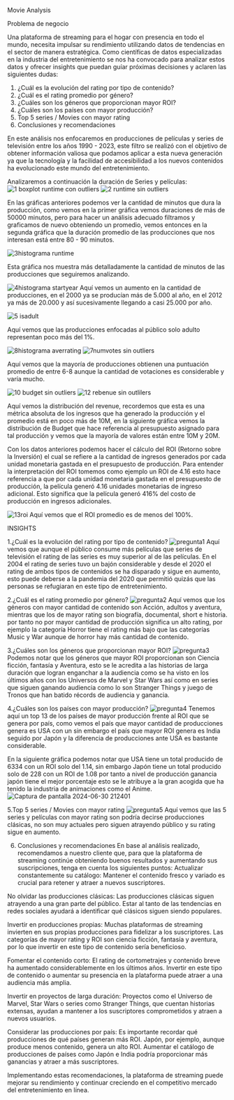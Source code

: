 Movie Analysis

Problema de negocio

Una plataforma de streaming para el hogar con presencia en todo el mundo, necesita impulsar su rendimiento utilizando datos de tendencias en el sector de manera estratégica. Como científicas de datos especializadas en la industria del entretenimiento se nos ha convocado
para analizar estos datos y ofrecer insights que puedan guíar próximas decisiones y aclaren las siguientes dudas:

1. ¿Cuál es la evolución del rating por tipo de contenido?
2. ¿Cuál es el rating promedio por género?
3. ¿Cuáles son los géneros que proporcionan mayor ROI?
4. ¿Cuáles son los países con mayor producción?
5. Top 5 series / Movies con mayor rating 
6. Conclusiones y recomendaciones

En este análisis nos enfocaremos en producciones de películas y series de televisión entre los años 1990 - 2023, este filtro se realizó con el objetivo de obtener información valiosa que podamos aplicar a esta nueva generación
ya que la tecnología y la facilidad de accesibilidad a los nuevos contenidos ha evolucionado este mundo del entretenimiento.

Analizaremos a continuación la duración de Series y películas:
![1 boxplot runtime con outliers](https://github.com/AnndyLibeMoore/Movie_Analisys/assets/111656138/20cb140f-c58a-42d8-9e90-1e96651f61dc)
![2 runtime sin outliers](https://github.com/AnndyLibeMoore/Movie_Analisys/assets/111656138/59cdb1af-0cc9-45b4-a73b-1561770a452a)

En las gráficas anteriores podemos ver la cantidad de minutos que dura la producción, como vemos en la primer gráfica vemos duraciones de más de 50000 minutos, pero para hacer un análisis adecuado filtramos y graficamos de nuevo obteniendo un promedio, vemos entonces en la segunda gráfica que la duración promedio de las producciones que nos interesan está entre 80 - 90 minutos.

![3histograma runtime](https://github.com/AnndyLibeMoore/Movie_Analisys/assets/111656138/8875938b-6cf2-4e3a-8c11-57fd89e67e51)

Esta gráfica nos muestra más detalladamente la cantidad de minutos de las producciones que seguiremos analizando.


![4histograma startyear](https://github.com/AnndyLibeMoore/Movie_Analisys/assets/111656138/abbe3ec0-abd4-41d8-aa32-98189713c8c0)
Aquí vemos un aumento en la cantidad de producciones, en el 2000 ya se producían más de 5.000 al año, en el 2012 ya más de 20.000 y así sucesivamente llegando a casi 25.000 por año.

![5 isadult](https://github.com/AnndyLibeMoore/Movie_Analisys/assets/111656138/de1b2efe-2ba2-4ac1-b0f2-d533603a6d11)

Aquí vemos que las producciones enfocadas al público solo adulto representan poco más del 1%.

![8histograma averrating](https://github.com/AnndyLibeMoore/Movie_Analisys/assets/111656138/e2f88712-4370-4d2f-9487-1470824d763f)
![7numvotes sin outliers](https://github.com/AnndyLibeMoore/Movie_Analisys/assets/111656138/e31d2e1a-f210-406e-b24f-e6357792c652)

Aquí vemos que la mayoría de producciones obtienen una puntuación promedio de entre 6-8 aunque la cantidad de votaciones es considerable y varía mucho.


![10 budget sin outliers](https://github.com/AnndyLibeMoore/Movie_Analisys/assets/111656138/db7d31b6-02d9-4c49-91c2-e625bf671454)
![12 rebenue sin outlilers](https://github.com/AnndyLibeMoore/Movie_Analisys/assets/111656138/13b7fa86-9723-4d24-a7cb-8fda977cad33)

Aquí vemos la distribución del revenue, recordemos que esta es una métrica absoluta de los ingresos que ha generado la producción y el promedio está en poco más de 10M, en la siguiente gráfica vemos la distribución de Budget que hace referencia al presupuesto asignado para tal producción y vemos que la mayoría de valores están entre 10M y 20M.

Con los datos anteriores podemos hacer el cálculo del ROI (Retorno sobre la Inversión) el cual se refiere a la cantidad de ingresos generados por cada unidad monetaria gastada en el presupuesto de producción. 
Para entender la interpretación del ROI tomemos como ejemplo un ROI de 4.16 esto hace referencia a que por cada unidad monetaria gastada en el presupuesto de producción, la película generó 4.16 unidades monetarias de ingreso adicional. Esto significa que la película generó 416% del costo de producción en ingresos adicionales.


![13roi](https://github.com/AnndyLibeMoore/Movie_Analisys/assets/111656138/3057a5b7-acb2-41d7-b826-00673bd4c158)
Aquí vemos que el ROI promedio es de menos del 100%.


INSIGHTS

1.¿Cuál es la evolución del rating por tipo de contenido?
![pregunta1](https://github.com/AnndyLibeMoore/Movie_Analisys/assets/111656138/d66c0d3d-7696-4bf7-b83c-6050ecde8c90)
Aquí vemos que aunque el público consume más películas que series de televisión  el rating de las series es muy superior al de las películas. En el 2004 el rating de series tuvo un bajón considerable y desde el 2020 el rating de ambos tipos de contenidos se ha disparado y sigue en aumento, esto puede deberse a la pandemia del 2020 que permitió quizás que las personas se refugiaran en este tipo de entretenimiento.


2.¿Cuál es el rating promedio por género?
![pregunta2](https://github.com/AnndyLibeMoore/Movie_Analisys/assets/111656138/893d854e-a196-40d7-846c-9ff7797e1aed)
Aquí vemos que los géneros con mayor cantidad de contenido son Acción, adultos y aventura, mientras que los de mayor rating son biografía, documental, short e historia.
por tanto no por mayor cantidad de producción significa un alto rating, por ejemplo la categoría Horror tiene el rating más bajo que las categorías Music y War aunque de 
horror hay más cantidad de contenido.


3.¿Cuáles son los géneros que proporcionan mayor ROI?
![pregunta3](https://github.com/AnndyLibeMoore/Movie_Analisys/assets/111656138/dd0b2cd9-bf6b-4bfa-889d-e85594b6bf0b)
Podemos  notar que los géneros que mayor ROI proporcionan son Ciencia ficción, fantasía y Aventura, esto se le acredita a las historias de larga duración que logran enganchar a la audiencia como se ha visto en los últimos años con los Universos de Marvel y Star Wars así como en series que siguen ganando audiencia como lo son Stranger Things y juego de Tronos que han batido récords de audiencia y ganancia.


4.¿Cuáles son los países con mayor producción?
![pregunta4](https://github.com/AnndyLibeMoore/Movie_Analisys/assets/111656138/b4b90872-5acb-4e81-ac53-3c0fe3e7e855)
Tenemos aquí un top 13 de los países de mayor producción frente al ROI que se genera por país, como vemos el país que mayor cantidad de producciones genera es USA con un sin embargo el país que mayor ROI genera es India seguido por Japón y la diferencia de producciones ante USA es bastante considerable.

En la siguiente gráfica podemos notar que USA tiene un total producido de 6334 con un ROI  solo del 1.14, sin embargo Japón tiene un total producido solo de 228 con un ROI de 1.08 por tanto a nivel de producción ganancia japón tiene el mejor porcentaje esto se le atribuye a la gran acogida que ha tenido la industria de animaciones como el Anime.
![Captura de pantalla 2024-06-30 212401](https://github.com/AnndyLibeMoore/Movie_Analisys/assets/111656138/c30a5618-4a28-4a39-9f79-7a18b06794aa)


5.Top 5 series / Movies con mayor rating
![pregunta5](https://github.com/AnndyLibeMoore/Movie_Analisys/assets/111656138/532b66a1-8c27-4028-9de0-ae8d90554270)
Aquí vemos que las 5 series y películas con mayor rating son podría decirse producciones clásicas, no son muy actuales pero siguen atrayendo público y su rating sigue en aumento.  



6. Conclusiones y recomendaciones
En base al análisis realizado, recomendamos a nuestro cliente que, para que la plataforma de streaming continúe obteniendo buenos resultados y aumentando sus suscripciones, tenga en cuenta los siguientes puntos:
Actualizar constantemente su catálogo: Mantener el contenido fresco y variado es crucial para retener y atraer a nuevos suscriptores.

No olvidar las producciones clásicas: Las producciones clásicas siguen atrayendo a una gran parte del público. Estar al tanto de las tendencias en redes sociales ayudará a identificar qué clásicos siguen siendo populares.

Invertir en producciones propias: Muchas plataformas de streaming invierten en sus propias producciones para fidelizar a los suscriptores. Las categorías de mayor rating y ROI son ciencia ficción, fantasía y aventura, por lo que invertir en este tipo de contenido sería beneficioso.

Fomentar el contenido corto: El rating de cortometrajes y contenido breve ha aumentado considerablemente en los últimos años. Invertir en este tipo de contenido o aumentar su presencia en la plataforma puede atraer a una audiencia más amplia.

Invertir en proyectos de larga duración: Proyectos como el Universo de Marvel, Star Wars o series como Stranger Things, que cuentan historias extensas, ayudan a mantener a los suscriptores comprometidos y atraen a nuevos usuarios.

Considerar las producciones por país: Es importante recordar qué producciones de qué países generan más ROI. Japón, por ejemplo, aunque produce menos contenido, genera un alto ROI. Aumentar el catálogo de producciones de países como Japón e India podría proporcionar más ganancias y atraer a más suscriptores.

Implementando estas recomendaciones, la plataforma de streaming puede mejorar su rendimiento y continuar creciendo en el competitivo mercado del entretenimiento en línea.














